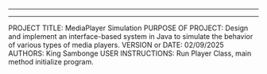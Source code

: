 ------------------------------------------------------------------------

------------------------------------------------------------------------

PROJECT TITLE: MediaPlayer Simulation
PURPOSE OF PROJECT: Design and implement an interface-based system in Java to simulate the behavior of various types of media players.
VERSION or DATE: 02/09/2025
AUTHORS: King Sambonge
USER INSTRUCTIONS: Run Player Class, main method initialize program.